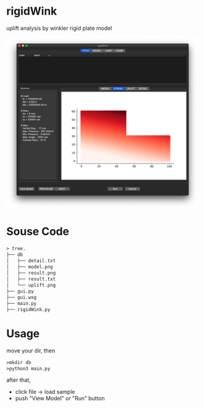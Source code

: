 # rigidWink

uplift analysis by winkler rigid plate model

![Image](./images/rigidWink.png)

# Souse Code

``` shell
> tree.
├── db
│   ├── detail.txt
│   ├── model.png
│   ├── result.png
│   ├── result.txt
│   └── uplift.png
├── gui.py
├── gui.wxg
├── main.py
├── rigidWink.py
```
# Usage

move your dir, then

``` shell
>mkdir db
>python3 main.py
```

after that,
- click file -> load sample
- push "View Model" or "Run" button
